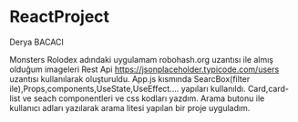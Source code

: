 # ReactProject
 Derya BACACI

Monsters Rolodex adındaki uygulamam robohash.org uzantısı ile almış olduğum imageleri Rest Api  https://jsonplaceholder.typicode.com/users uzantısı kullanılarak oluşturuldu.
App.js kısmında SearcBox(filter ile),Props,components,UseState,UseEffect.... yapıları kullanıldı.
Card,card-list ve seach componentleri ve css kodları yazdım.
Arama butonu ile kullanıcı adları yazılarak arama litesi yapılan bir proje uyguladım.
